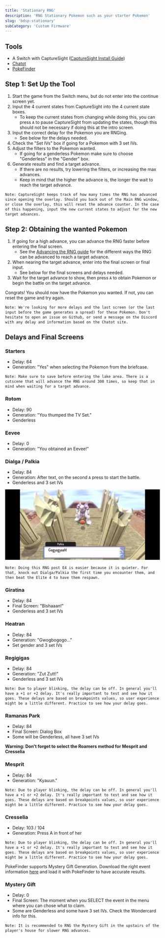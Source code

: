 ```yaml
---
title: 'Stationary RNG'
description: 'RNG Stationary Pokemon such as your starter Pokemon'
slug: 'bdsp-stationary'
subCategory: 'Custom Firmware'
---
```


## Tools

- A Switch with CaptureSight ([CaptureSight Install Guide](https://www.pokemonrng.com/install-capturesight))
- [Chatot](https://chatot.pokemonrng.com/#/bdsp)
- [PokeFinder](https://github.com/Admiral-Fish/PokeFinder/releases)

## Step 1: Set Up the Tool

1. Start the game from the Switch menu, but do not enter into the continue screen yet.
2. Input the 4 current states from CaptureSight into the 4 current state boxes.
   - To keep the current states from changing while doing this, you can press `A` to pause CaptureSight from updating the states, though this should not be necessary if doing this at the intro screen.
3. Input the correct delay for the Pokemon you are RNGing.
   - See below for the delays needed.
4. Check the "Set IVs" box if going for a Pokemon with 3 set IVs.
5. Adjust the filters to the Pokemon wanted.
   - If going for a genderless Pokemon make sure to choose "Genderless" in the "Gender" box.
6. Generate results and find a target advance.
   - If there are no results, try lowering the filters, or increasing the max advances.
   - Keep in mind that the higher the advance is, the longer the wait to reach the target advance.

```
Note: CaptureSight keeps track of how many times the RNG has advanced since opening the overlay. Should you back out of the Main RNG window, or close the overlay, this will reset the advance counter. In the case of this happening, input the new current states to adjust for the new target advances.
```

## Step 2: Obtaining the wanted Pokemon

1. If going for a high advance, you can advance the RNG faster before entering the final screen.
   - See the [Advancing the RNG guide](https://www.pokemonrng.com/bdsp-advance-rng) for the different ways the RNG can be advanced to reach a target advance.
2. When nearing the target advance, enter into the final screen or final input.
   - See below for the final screens and delays needed.
3. Wait for the target advance to show, then press `A` to obtain Pokemon or begin the battle on the target advance.

Congrats! You should now have the Pokemon you wanted. If not, you can reset the game and try again.

```
Note: We're looking for more delays and the last screen (or the last input before the game generates a spread) for these Pokemon. Don't hesitate to open an issue on Github, or send a message on the Discord with any delay and information based on the Chatot site.
```

## Delays and Final Screens

### Starters

- Delay: 64
- Generation: "Yes" when selecting the Pokemon from the briefcase.

```
Note: Make sure to save before entering the lake area. There is a cutscene that will advance the RNG around 300 times, so keep that in mind when waiting for a target advance.
```

### Rotom

- Delay: 90
- Generation: "You thumped the TV Set."
- Genderless

### Eevee

- Delay: 0
- Generation: "You obtained an Eevee!"

### Dialga / Palkia

- Delay: 84
- Generation: After text, on the second `A` press to start the battle.
- Genderless and 3 set IVs

![Palkia](../../images/Brilliant-Diamond-Shining-Pearl/Stationary/palkia.png)

```
Note: Doing this RNG post E4 is easier because it is quieter. For that, knock out Dialga/Palkia the first time you encounter them, and then beat the Elite 4 to have them respawn.
```

### Giratina

- Delay: 84
- Final Screen: "Bishaaan!"
- Genderless and 3 set IVs

### Heatran

- Delay: 84
- Generation: "Gwogbogogo..."
- Set gender and 3 set IVs

### Regigigas

- Delay: 84
- Generation: "Zut Zutt!"
- Genderless and 3 set IVs

```
Note: Due to player blinking, the delay can be off. In general you'll have a +1 or +2 delay. It's really important to test and see how it goes. These delays are based on breakpoints values, so user experience might be a little different. Practice to see how your delay goes.
```

### Ramanas Park

- Delay: 84
- Final Screen: Dialog Box
- Some will be Genderless, all have 3 set IVs

**Warning: Don't forget to select the Roamers method for Mesprit and Cresselia**

### Mesprit

- Delay: 84
- Generation: "Kyauun."

```
Note: Due to player blinking, the delay can be off. In general you'll have a +1 or +2 delay. It's really important to test and see how it goes. These delays are based on breakpoints values, so user experience might be a little different. Practice to see how your delay goes.
```

### Cresselia

- Delay: 103 / 104
- Generation: Press A in front of her

```
Note: Due to player blinking, the delay can be off. In general you'll have a +1 or +2 delay. It's really important to test and see how it goes. These delays are based on breakpoints values, so user experience might be a little different. Practice to see how your delay goes.
```

PokeFinder supports Mystery Gift Generation. Download the right event information [here](https://projectpokemon.org/home/files/category/203-generation-8/) and load it with PokeFinder to have accurate results.

### Mystery Gift

- Delay: 0
- Final Screen: The moment when you SELECT the event in the menu where you can chose what to claim.
- Some are Genderless and some have 3 set IVs. Check the Wondercard info for this.

```
Note: It is recommended to RNG the Mystery Gift in the upstairs of the player's house for slower RNG advances.
```
